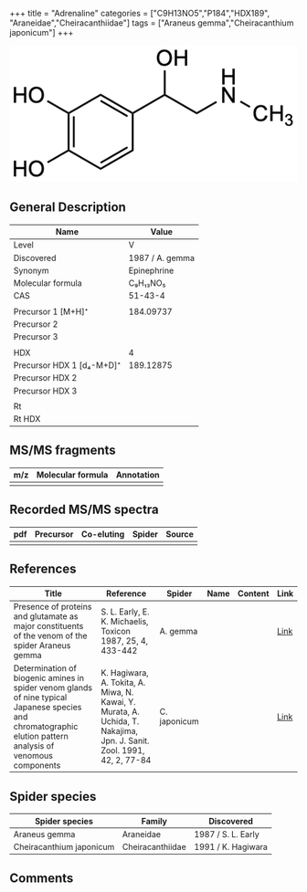 +++
title = "Adrenaline"
categories = ["C9H13NO5","P184","HDX189",
"Araneidae","Cheiracanthiidae"]
tags = ["Araneus gemma","Cheiracanthium japonicum"]
+++

![](/img/Adrenaline.png)

## General Description

| Name                      | Value           |
|---------------------------|-----------------|
| Level                     | V               |
| Discovered                | 1987 / A. gemma |
| Synonym                   | Epinephrine     |
| Molecular formula         | C₉H₁₃NO₅        |
| CAS                       | 51-43-4         |
|                           |                 |
| Precursor 1 [M+H]⁺        | 184.09737       |
| Precursor 2               |                 |
| Precursor 3               |                 |
|                           |                 |
| HDX                       | 4               |
| Precursor HDX 1 [d₄-M+D]⁺ | 189.12875       |
| Precursor HDX 2           |                 |
| Precursor HDX 3           |                 |
|                           |                 |
| Rt                        |                 |
| Rt HDX                    |                 |

## MS/MS fragments

| m/z | Molecular formula | Annotation |
|-----|-------------------|------------|
|     |                   |            |

## Recorded MS/MS spectra

| pdf | Precursor | Co-eluting | Spider | Source |
|-----|-----------|------------|--------|--------|
|     |           |            |        |        |

## References

| Title                                                                                                                                                        | Reference                                                                                                             | Spider       | Name | Content | Link                                         |
|--------------------------------------------------------------------------------------------------------------------------------------------------------------|-----------------------------------------------------------------------------------------------------------------------|--------------|------|---------|----------------------------------------------|
| Presence of proteins and glutamate as major constituents of the venom of the spider Araneus gemma                                                            | S. L. Early, E. K. Michaelis, Toxicon 1987, 25, 4, 433-442                                                            | A. gemma     |      |         | [Link](https://doi.org/10.1016/0041-0101(87)90077-8) |
| Determination of biogenic amines in spider venom glands of nine typical Japanese species and chromatographic elution pattern analysis of venomous components | K. Hagiwara, A. Tokita, A. Miwa, N. Kawai, Y. Murata, A. Uchida, T. Nakajima, Jpn. J. Sanit. Zool. 1991, 42, 2, 77-84 | C. japonicum |      |         | [Link](https://doi.org/10.7601/mez.42.77)            |

## Spider species

| Spider species           | Family           | Discovered         |
|--------------------------|------------------|--------------------|
| Araneus gemma            | Araneidae        | 1987 / S. L. Early |
| Cheiracanthium japonicum | Cheiracanthiidae | 1991 / K. Hagiwara |

## Comments